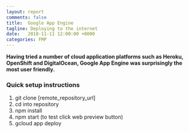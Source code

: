 ```yaml
---
layout: report
comments: false
title:  Google App Engine
tagline: Deploying to the internet
date:   2018-11-11 12:00:00 +0000
categories: FMP
---
```


**Having tried a number of cloud application platforms such as Heroku, OpenShift and DigitalOcean, Google App Engine was surprisingly the most user friendly.**

### Quick setup instructions

1. git clone [remote_repository_url]
2. cd into repository
3. npm install
4. npm start (to test click web preview button)
5. gcloud app deploy
